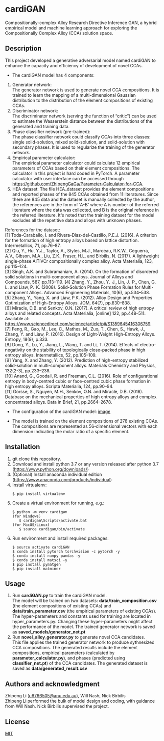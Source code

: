 # cardiGAN
Compositionally-complex Alloy Research Directive Inference GAN, a hybrid empirical model and machine learning approach for exploring the Compositionally Complex Alloy (CCA) solution space.

## Description
This project developed a generative adversarial model named cardiGAN to enhance the capacity and efficiency of development of novel CCAs.  

- The cardiGAN model has 4 components:
1. Generator network:  
The generator network is used to generate novel CCA compositions. It is trained to learn the mapping of a multi-dimensional Gaussian distribution to the distribution of the element compositions of existing CCAs.
2. Discriminator network:  
The discriminator network (serving the function of “critic”) can be used to estimate the Wasserstein distance between the distributions of the generated and training data. 
3. Phase classifier network (pre-trained):  
The phase classifier network could classify CCAs into three classes: single solid-solution, mixed solid-solution, and solid-solution with secondary phases. It is used to regularize the training of the generator network. 
4. Empirical parameter calculator:  
The empirical parameter calculator could calculate 12 empirical parameters of CCAs based on their element compositions. The calculator in this project is hard coded in PyTorch. A parameter calculator with user interface can be accessed through https://github.com/ZhipengGaGa/Parameter-Calculator-for-CCA.
5. HEA dataset:
The file HEA_dataset provides the element compositions and reported phases of the 845 CCAs obtained from 11 literatures. Since there are 845 data and the dataset is manually collected by the author, the references are in the form of 'A-B' where A is number of the referred literature where the data was collected, and B is the original reference in the referred literature. It's noted that the training dataset for the model excludes all the repetitive data and alloys with unknown phases. 

References for the dataset:     
[1] Toda-Caraballo, I. and Rivera-Díaz-del-Castillo, P.E.J. (2016). A criterion for the formation of high entropy alloys based on lattice distortion. Intermetallics, 71, pp.76–87.   
[2] Qiu, Y., Hu, Y.J., Taylor, A., Styles, M.J., Marceau, R.K.W., Ceguerra, A.V., Gibson, M.A., Liu, Z.K., Fraser, H.L. and Birbilis, N. (2017). A lightweight single-phase AlTiVCr compositionally complex alloy. Acta Materialia, 123, pp.115–124.    
[3] Singh, A.K. and Subramaniam, A. (2014). On the formation of disordered solid solutions in multi-component alloys. Journal of Alloys and Compounds, 587, pp.113–119. 
[4] Zhang, Y., Zhou, Y.  J., Lin, J.  P., Chen, G.  L. and Liaw, P.  K. (2008). Solid-Solution Phase Formation Rules for Multi-component Alloys. Advanced Engineering Materials, 10(6), pp.534–538.  
[5] Zhang, Y., Yang, X. and Liaw, P.K. (2012). Alloy Design and Properties Optimization of High-Entropy Alloys. JOM, 64(7), pp.830–838.   
[6] Miracle, D.B. and Senkov, O.N. (2017). A critical review of high entropy alloys and related concepts. Acta Materialia, [online] 122, pp.448–511. Available at: https://www.sciencedirect.com/science/article/pii/S1359645416306759.  
[7] Feng, R., Gao, M., Lee, C., Mathes, M., Zuo, T., Chen, S., Hawk, J., Zhang, Y. and Liaw, P. (2016). Design of Light-Weight High-Entropy Alloys. Entropy, 18(9), p.333.  
[8] Dong, Y., Lu, Y., Jiang, L., Wang, T. and Li, T. (2014). Effects of electro-negativity on the stability of topologically close-packed phase in high entropy alloys.  Intermetallics, 52, pp.105–109.  
[9] Yang, X. and Zhang, Y. (2012). Prediction of high-entropy stabilized solid-solution in multi-component alloys. Materials Chemistry and Physics, 132(2-3), pp.233–238.  
[10] Anand, G., Goodall, R. and Freeman, C.L. (2016). Role of configurational entropy in body-centred cubic or face-centred cubic phase formation in high entropy alloys. Scripta Materialia, 124, pp.90–94.  
[11] Gorsse, S., Nguyen, M.H., Senkov, O.N. and Miracle, D.B. (2018). Database on the mechanical properties of high entropy alloys and complex concentrated alloys. Data in Brief, 21, pp.2664–2678.



- The configuration of the cardiGAN model: [image](http://github.com/ZhipengGaGa/cardiGAN/raw/master/model_configuration.png)

- The model is trained on the element compositions of 278 existing CCAs. The compositions are represented as 56-dimensional vectors with each dimension indicating the molar ratio of a specific element. 

## Installation
1. git clone this repository.
2. Download and install python 3.7 or any version released after python 3.7 (https://www.python.org/downloads/)
3. (Optional) Install anaconda individual edition (https://www.anaconda.com/products/individual)
4. Install virtualenv:
   ```
   $ pip install virtualenv
   ```
5. Create a virtual environment for running, e.g.:
   ```
   $ python -m venv cardigan
   (for Windows)
      $ cardigan\Scripts\activate.bat
   (for MacOS/Linux)
      $ source cardigan/bin/activate
   ```
6. Run environment and install required packages: 
   ```
   $ source activate cardiGAN
   $ conda install pytorch torchvision -c pytorch -y
   $ conda install numpy pandas -y
   $ conda install matsci -y
   $ pip install pymatgen 
   $ pip install matminer
   ```
   
## Usage
1. Run **cardiGAN.py** to train the cardiGAN model.  
The model will be trained on two datasets: **data/train_composition.csv** (the element compositions of existing CCAs) and **data/train_parameter.csv** (the empirical parameters of existing CCAs). The hyper-parameters and constants used for training are located in hyper_parameters.py. Changing these hyper-parameters might affect the performance of the model. The trained generator network is saved as **saved_models/generator_net.pt**
2. Run **novel_alloy_generator.py** to generate novel CCA candidates.  
This file applies the trained generator network to produce sythnesized CCA compositions. The generated results include the element compositions, empirical parameters (calculated by **parameter_calculator.py**), and phases (predicted using **classifier_net.pt**) of the CCA candidates. The generated dataset is saved as **data/generated_result.csv**

## Authors and acknowledgment
Zhipeng Li (u6766505@anu.edu.au), Will Nash, Nick Birbilis  
Zhipeng Li performed the bulk of model design and coding, with guidance from Will Nash. Nick Birbilis supervised the project. 

## License
[MIT](https://choosealicense.com/licenses/mit/)
